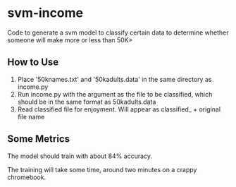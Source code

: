 # svm-income
Code to generate a svm model to classify certain data to determine whether someone will make more or less than 50K>

## How to Use

1. Place '50knames.txt' and '50kadults.data' in the same directory as income.py
2. Run income.py with the argument as the file to be classified, which should be in the same format as 50kadults.data
3. Read classified file for enjoyment. Will appear as classified_ + original file name

## Some Metrics

The model should train with about 84% accuracy.

The training will take some time, around two minutes on a crappy chromebook.

